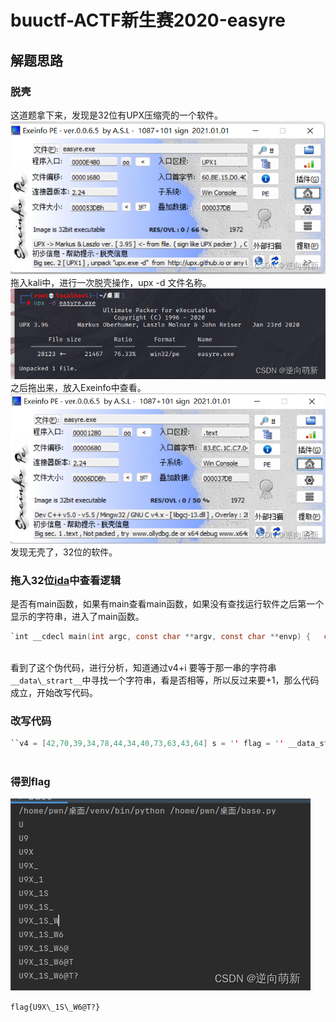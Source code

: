 # buuctf-ACTF新生赛2020-easyre


## 解题思路

### 脱壳
这道题拿下来，发现是32位有UPX压缩壳的一个软件。  
![Exeinfo](../_resources/597247c5b9b24ca6a9e6e7cc75c94263_27018bfbc0ef4a5e9.png)  
拖入kali中，进行一次脱壳操作，upx -d 文件名称。  
![脱壳过程](../_resources/3ece1377749546c1a852d0ab998b7224_5ef7666b49174463a.png)  
之后拖出来，放入Exeinfo中查看。  
![在这里插入图片描述](../_resources/5b042006d7bd4629a68c0d06cfbd0580_ee0f3e7f0db546c58.png)  
发现无壳了，32位的软件。

### 拖入32位[ida](https://so.csdn.net/so/search?q=ida&spm=1001.2101.3001.7020)中查看逻辑

是否有main函数，如果有main查看main函数，如果没有查找运行软件之后第一个显示的字符串，进入了main函数。

```c
`int __cdecl main(int argc, const char **argv, const char **envp) {   char v4; // [esp+12h] [ebp-2Eh]   char v5; // [esp+13h] [ebp-2Dh]   char v6; // [esp+14h] [ebp-2Ch]   char v7; // [esp+15h] [ebp-2Bh]   char v8; // [esp+16h] [ebp-2Ah]   char v9; // [esp+17h] [ebp-29h]   char v10; // [esp+18h] [ebp-28h]   char v11; // [esp+19h] [ebp-27h]   char v12; // [esp+1Ah] [ebp-26h]   char v13; // [esp+1Bh] [ebp-25h]   char v14; // [esp+1Ch] [ebp-24h]   char v15; // [esp+1Dh] [ebp-23h]   int v16; // [esp+1Eh] [ebp-22h]   int v17; // [esp+22h] [ebp-1Eh]   int v18; // [esp+26h] [ebp-1Ah]   __int16 v19; // [esp+2Ah] [ebp-16h]   char v20; // [esp+2Ch] [ebp-14h]   char v21; // [esp+2Dh] [ebp-13h]   char v22; // [esp+2Eh] [ebp-12h]   int v23; // [esp+2Fh] [ebp-11h]   int v24; // [esp+33h] [ebp-Dh]   int v25; // [esp+37h] [ebp-9h]   char v26; // [esp+3Bh] [ebp-5h]   int i; // [esp+3Ch] [ebp-4h]    __main();   v4 = 42;   v5 = 70;   v6 = 39;   v7 = 34;   v8 = 78;   v9 = 44;   v10 = 34;   v11 = 40;   v12 = 73;   v13 = 63;   v14 = 43;   v15 = 64;   printf("Please input:");   scanf("%s", &v19);   if ( (_BYTE)v19 != 65 || HIBYTE(v19) != 67 || v20 != 84 || v21 != 70 || v22 != 123 || v26 != 125 )     return 0;   v16 = v23;   v17 = v24;   v18 = v25;   for ( i = 0; i <= 11; ++i )   {     if ( *(&v4 + i) != _data_start__[*((char *)&v16 + i) - 1] )       return 0;   }   printf("You are correct!");   return 0; }`



```

看到了这个伪代码，进行分析，知道通过v4+i 要等于那一串的字符串`__data\_strart__`中寻找一个字符串，看是否相等，所以反过来要+1，那么代码成立，开始改写代码。

### 改写代码

```c
``v4 = [42,70,39,34,78,44,34,40,73,63,43,64] s = '' flag = '' __data_strart__ = '~}|{zyxwvutsrqponmlkjihgfedcba`_^]\[ZYXWVUTSRQPONMLKJIHGFEDCBA@?>=<;:9876543210/.-,+*)(\'&%$# !"' for i in v4:     s += chr(__data_strart__.find(chr(i))+1)     print(s)``



```

### 得到flag

![在这里插入图片描述](../_resources/084db433401d4b6f83e007bf349c20d6_a4accf5145014d0f8.png)

`flag{U9X\_1S\_W6@T?}`
